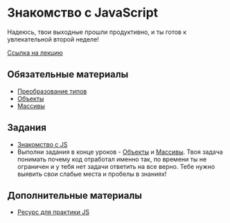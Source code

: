 # Знакомство с JavaScript

Надеюсь, твои выходные прошли продуктивно, и ты готов к увлекательной второй неделе! 

[Ссылка на лекцию](https://youtu.be/hKJWFPkJjtk)

## Обязательные материалы

- [Преобразование типов](https://learn.javascript.ru/type-conversions)
- [Объекты](https://learn.javascript.ru/object)
- [Массивы](https://learn.javascript.ru/array)

## Задания

- [Знакомство с JS](https://github.com/Elbrus-Bootcamp/welcome-to-JS)
- Выполни задания в конце уроков - [Объекты](https://learn.javascript.ru/object) и [Массивы](https://learn.javascript.ru/array). Твоя задача понимать почему код отработал именно так, по времени ты не ограничен и у тебя нет задачи ответить на все верно. Тебе нужно выявить свои слабые места и пробелы в знаниях!
 
## Дополнительные материалы

- [Ресурc для практики JS](https://ru.code-basics.com/languages/javascript) 
